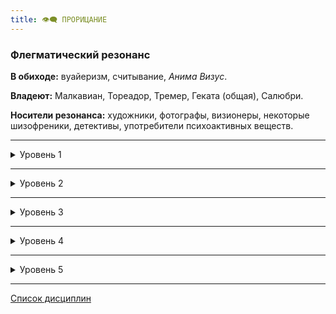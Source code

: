 ```yaml
---
title: 👁‍🗨 ПРОРИЦАНИЕ
---
```

### Флегматический резонанс

**В обиходе:** вуайеризм, считывание, *Анима Визус*.

**Владеют:** Малкавиан, Тореадор, Тремер, Геката (общая), Салюбри.

**Носители резонанса:** художники, фотографы, визионеры, некоторые шизофреники, детективы, употребители психоактивных веществ.

___

<details>
<summary>Уровень 1</summary>

### ● Обостренные чувства

- **Стоимость**: —
- **Дайспул**: _Смекалка_ + _Решительность_
- **Система**: Пользователь добавляет свой рейтинг _Прорицания_ ко всем броскам на восприятие. При попытке вовремя заглушить чувства во время резких звуков, вспышек и т. д. необходимо успешно бросить _Смекалка_ + _Решительность_ (**3**), при провале пользователь получает штраф **–3 к броскам восприятия** до конца сцены.
- **Длительность**: до деактивации. Продолжительное использование (больше сцены) в насыщенных раздражителями местах может расходовать _Силу воли_

___

### ● Чувство невидимого

- **Стоимость**: —
- **Дайспул**: _Смекалка_ + _Прорицание_, _Решительность_ + _Прорицание_
- **Система**: Вампир получает возможность обнаруживать скрытые мистические силы (других вампиров в _Затемнении_, попытки найти его с помощью _Прорицания_, проводившиеся ритуалы и заклинания _Магии крови_). Рассказчик делает скрытный бросок _Смекалки_ + _Прорицания_ вампира против выбранной сложности или против дайспула скрывающегося в _Затемнении_ другого вампира (_Смекалка_ + _Затемнение_). Если вампир активно ищет подобные проявления, он выполняет бросок _Решительность_ + _Прорицание_.
- **Длительность**: пассивно
</details>

___

<details>
<summary>Уровень 2</summary>

### ●● Предсказание 🍷

- **Стоимость**: бесплатно или одно пробуждение крови
- **Дайспул**: _Решительность_ + _Прорицание_
- **Система**: Вампир может получать вспышки озарения, видения на усмотрение рассказчика (предполагаемое ограничение на котерию — одно озарение в сцену). Для активной попытки вызвать озарение необходимо сделать одно пробуждение крови, а затем бросок _Решительность_ + _Прорицание_, количество успехов влияет на детализированность видения.
- **Длительность**: пассивно, а также активные попытки вызова

___

### ●● Обеа (⚓ ●) 🍷+X СВ

- **Стоимость**: 1 пробуждение + несколько пунктов СВ
- **Дайспул**: _Самообладание_ + _Прорицание_ (2 или 0)
- **Система**: Вампир приводит в норму ментальное или эмоциональное состояние жертвы за 1 ход. При успешной проверке дайспула, каждый выпавший сдвиг восстанавливает цели 1 очко поверхностного урона в Силе воли, для исцеления 1 летального урона необходимо потратить 3 сдвига. При успешном применении на смертного в турбулентном эмоциональном состоянии, он берёт себя в руки. Если потратить на успокоение целую сцену, сложность проверки опускается до 0. Силу нельзя применять на себе. На каждую цель сила может быть применена раз в ночь. Если вампир успокаивает более одной цели за ночь, он получает поверхностный урон в СВ, равный половине сдвигов на очередном броске за каждую дополнительную цель.
- **Длительность**: —

___

### ●● Неутомимая погоня (🔗●) 🍷

- **Стоимость**: 1 пробуждение крови
- **Дайспул**: _Решительность_ + _Прорицание_
- **Система**: Вампир получает возможность видеть жертву через видимые ей отражения, где бы она не находилась. Цель обычно не знает о наблюдателе, но может ощущать постороннее присутствие. Для использования силы Заклинатель должен пересечься взглядом с целью и выполнить бросок дайспула. Затем концентрация внимания на протяжении хода позволяет увидеть последнее увиденное жертвой отражение (в любых достаточно отражающих поверхностях). Для определения расположения жертвы необходимо пройти проверку _Интеллекта_ + _Уличное чутьё_ (в городе) или _Интеллекта_ + _Выживания_ (за пределами населенных пунктов), СЛ варьируется от **2 до 4**. Цель может увидеть образ своего преследователя в отражении, выполнив проверку _Смекалки_ + _Бдительности_ против **4**, при критическом успехе она узнает преследователя.
- **Длительность**: 1 + X ночей (X = количеству успехов [–3 если цель вампир])

___

### ●● Раскрыть темперамент 🍷

Вампир чувствует резонанс цели, а также любую дискразию, которая содержится в её крови. Он также чувствует, питался ли недавно другой вампир, а также резонанс (если таковой имеется) его последней жертвы.

- **Стоимость**: 1 пробуждение крови
- **Дайспул**: _Интеллект_ + _Прорицание_ против *Самообладания* + *Притворства*
- **Система**: Когда сила активна, вампир может совершить проверку дайспула. Успех раскрывает резонанс наблюдаемого смертного, а также любые другие особенности их крови, например, дискразию. При критическом успехе вампир также получает бонус +2 к взаимодействию с целью в течение всей сцены, поскольку он может адаптировать свой подход к эмоциональному состоянию смертного. Против вампира успешная проверка раскрывает Резонанс последнего смертного, которым он питался, а критический успех дает более детальную картину сосуда в момент кормления, раскрывая метод и типаж хищника вампира.
- **Длительность**: одна сцена
</details>

___

<details>
<summary>Уровень 3</summary>

### ●●● Чтение души 🍷

- **Стоимость**: одно пробуждение крови
- **Дайспул**: _Интеллект_ + _Прорицание_ против _Самообладания_ + _Притворства_
- **Система**: Позволяет считать психическое состояние цели в виде изменяющейся ауры из разных цветов - без четких данных, но с зацепками (эмоциональное состояние, резонанс, сверхъестественные черты) или позволяет поверхностно просканировать толпу в поисках подходящей черты. Количество успехов выше сложности позволяет получить ответы на вопросы в соотношении один к одному:
  \- эмоциональное состояние субъекта;
  \- резонанс крови субъекта;
  \- является ли субъект вампиром, оборотнем, гулем или другим сверхъестественным существом;
  \- находится ли субъект под влиянием _Магии крови_ или другой магии;
  \- совершал ли субъект диаблери за последний год;
  \- критический успех может дать дополнительную неожиданную информацию.
  Сложность сканирования толпы зависит от ее размера, отвлекающих факторов и типа черты (поиск вампира в столовой равен **3**, а поиск самого нервного человека на рэйве равен **6** или выше).
- **Длительность**: один ход или на усмотрение Рассказчика

___

### ●●● Разделение чувств 🍷

- **Стоимость**: одно пробуждение крови
- **Дайспул**: _Решительность_ + _Прорицание_ (**3 или выше**)
- **Система**: Вампир может погрузиться в одно или несколько чувств цели, если способен ее увидеть во время использования силы (сохранив при этом свои ощущения и потратив немного времени на адаптацию). Если в цели содержится кровь вампира, то использовать силу можно на более долгих расстояниях. Сложность возрастает в зависимости от расстояния, отвлечения и т. д. Цель не знает о вторжении, но _Чувство невидимого (👁‍🗨 ●●)_ может позволить засечь вампира. Для выкидывания вампира из своего сознания необходимо победить в _Смекалка_ + _Решительность_ против _Смекалка_ + _Решительность_. Выкинутый вампир не может использовать эту способность на цели до следующей ночи.
- **Длительность**: одна сцена

___

### ●●● Роковой изъян (💀🦇🧟‍♂️ ●) 🍷

Всё подвержено распаду, и вампир, использующий эту силу, может заметить все признаки до того, как это случится. Наблюдая тонкий процесс энтропии, вампир может найти Ахиллесову пяту цели, будь то брешь в ее ментальном защите или слабое место в его реальной броне.

- **Стоимость**: одно пробуждение крови
- **Дайспул**: _Интеллект_ + _Прорицание_ против *Самообладание* или *Выносливость* + *Притворство*
- **Система**: Вампир тратит один ход, внимательно изучая цель на предмет изъянов в её защите и совершает проверку дайспула против *Самообладания* (для психических слабостей) или *Выносливости* (для физических) + *Притворства*. Успех показывает, как лучше атаковать цель, выявляет наименьший защитный дайспул и дает бонус +2 к атакам против этого дайспула. Если пользователь сообщит кому-либо об этой слабости, тот получает аналогичный бонус +1.
- **Длительность**: одна сцена
</details>

___

<details>
<summary>Уровень 4</summary>

### ●●●● Касание духа 🍷

- **Стоимость**: одно пробуждение крови
- **Дайспул**: _Интеллект_ + _Прорицание_ (**3 и выше**)
- **Система**: Касаясь неодушевленного объекта или земли, вампир может ощутить остатки эмоционального фона посетителей места или владельца объекта, происходившее событие и обстоятельства произошедшего — картинка не всегда четкая, но дает возможность узнать вещи, которые не удалось бы обнаружить судмедэкспертизой и дедукцией. Каждый дополнительный успех позволяет определить дополнительного более давнего владельца и набор обстоятельств.
- **Длительность**: один ход
</details>

___

<details>
<summary>Уровень 5</summary>

### ●●●●● Прорицание 🍷

- **Стоимость**: одно пробуждение крови
- **Дайспул**: *Интеллект* + *Ясновидение*
- **Система**: Закрыв глаза и войдя в легкий транс, вампир может начать собирать информацию в области размером с городской квартал (происшествия, слухи, потрясения, впечатления и т. д.). Подключившись к окрестностям, вампир также начинает получать сведения о всех необычных событиях в этой зоне. Сложность броска зависит от защищенности и оживленности зоны (собственное поместье — **3**, незнакомые трущобы в городе-миллионнике — **7 или больше**). Если вампир осматривает собственное убежище, к дайспулу прибавляется базовый рейтинг убежища. Каждый дополнительный успех позволяет задать дополнительный вопрос, скрываемая информация потребует больше успехов, крит открывает дополнительные секреты.
- **Длительность**: от нескольких минут до целой ночи

___

### ●●●●● Обладание (🔗 ●●●) 🍷🍷

- **Стоимость**: два пробуждения крови
- **Дайспул**: _Решительность_ + _Прорицание_ против _Решительности_ + _Интеллекта_
- **Система**: Вампир может полностью захватить контроль над телом цели, сломив её волю (не получая доступа к разуму цели). Используется только на смертных и на гулях под _Узами крови_. Активируется во время зрительного контакта. На полном провале вампир больше не может вселяться в эту цель до конца истории. Во время действия тело вампира впадает в транс и реагирует только на летальный урон. Вампир может продолжать использовать _Прорицание_, _Доминирование_ и _Присутствие_. Если действие одержимости необходимо продлить в дневное время, следует пройти бросок _Человечности_ (**5**) (а затем со сложностью **3** на каждую следующую сцену). Любой летальный урон по телу одержимого требует броска _Решительности_ + _Прорицания_ (**2 + полученный урон**), чтобы остаться внутри тела. Если тело цели погибает, вампир получает **3 летальных урона** в _Силу воли_. Вампир не может копаться в воспоминаниях, использовать навыки или подражать манерам цели. Для попытки сойти за цель, следует бросить _Манипуляцию_ + _Исполнение_ против _Смекалки_ + _Проницательности_. Любое применение этой силы может привести к _Пятнам на человечности_.
- **Длительность**: до завершения

___

### ●●●●● Телепатия 🍷

- **Стоимость**: одно пробуждение крови (+1 СВ против вампиров без согласия)
- **Дайспул**: _Решительность_ + _Прорицание_ против _Смекалки_ + _Притворства_
- **Система**: При наличии поля видимости вампир может проецировать свои мысли другому смертному или вампиру без броска костей. Для считывания мыслей вампир должен пройти проверку _Решительности_ + _Прорицания_ против _Смекалки_ + _Притворства_, глядя в глаза своей цели (если только цель не проявляет согласия изначально). При успехе можно считать воспоминания и мысли в вида потока картинок, чем больше успехов — тем более старые. На крите можно получить полную картину мыслей и намерений текущей цели. Для попытки считать мысли несоглашавшегося вампира, перед броском необходимо потратить пункт _Силы воли_.
- **Длительность**: 1 минута за 1 пробуждение или целая сцена при применении с согласия целевого вампира

___

### ●●●●● Облегчение Звериной души (🔗 ●●●, 👁‍🗨 Обеа) 🍷🍷

- **Стоимость**: два пробуждения крови
- **Дайспул**: _Самообладание_ + _Прорицание_ против _Человечности_ цели
- **Система**: Вампир может успокоить "душу" своего Сородича. Заклинатель проводит одну сцену в уединении с целью и выполняет бросок дайспула, отмечая себе 1 пятно на _Человечности_. За каждый сдвиг при успешном броске вампир может удалить одно пятно с цели или поднять "психологический щит", который защитит цель от соответствующего числа пятен. При критическом успехе вампир может отказаться от перечисленных преимуществ и восстановить 1 Человечности цели, однако подобный исход может случиться **только 1 раз для каждого вампира**. Способность действует только на тех вампиров, чья _Человечность_ меньше, чем у заклинателя. В любом исходе до конца сессии цель находится в смятении, и все силы _Доминирования_, используемые заклинателем на цели, преуспевают автоматически и без контакта взглядов. По завершении действия силы все непотраченные щиты исчезают.
- **Длительность**: 1 сессия
</details>

___

[Список дисциплин](index.md)
